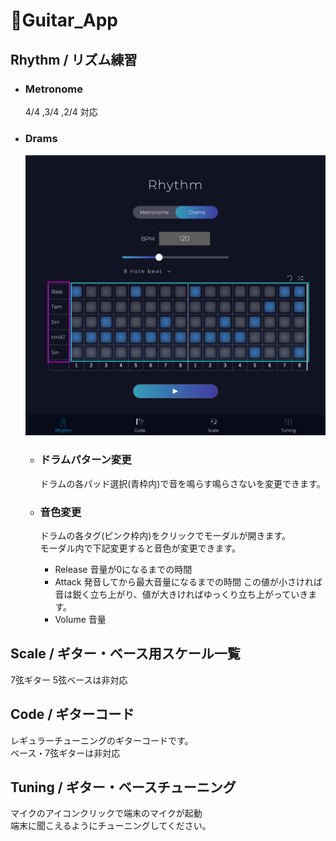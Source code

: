 # 🎸Guitar_App

## Rhythm / リズム練習
- ### Metronome  
  4/4 ,3/4 ,2/4 対応

- ### Drams 
  ![dramsページ](document/drams_1.png)
  - ### ドラムパターン変更
    ドラムの各パッド選択(青枠内)で音を鳴らす鳴らさないを変更できます。

  - ### 音色変更
    ドラムの各タグ(ピンク枠内)をクリックでモーダルが開きます。  
    モーダル内で下記変更すると音色が変更できます。
    - Release 音量が0になるまでの時間
    - Attack 発音してから最大音量になるまでの時間 この値が小さければ音は鋭く立ち上がり、値が大きければゆっくり立ち上がっていきます。
    - Volume 音量

## Scale / ギター・ベース用スケール一覧  
  7弦ギター 5弦ベースは非対応

## Code / ギターコード  
  レギュラーチューニングのギターコードです。  
  ベース・7弦ギターは非対応

## Tuning / ギター・ベースチューニング  
  マイクのアイコンクリックで端末のマイクが起動  
  端末に聞こえるようにチューニングしてください。
 